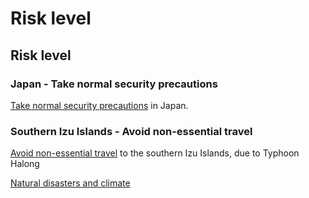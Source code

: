 # Risk level

## Risk level

### Japan - Take normal security precautions

[Take normal security precautions](#levels "Risk Levels") in Japan.

### Southern Izu Islands - Avoid non-essential travel

[Avoid non-essential travel](#levels "Risk Levels") to the southern Izu Islands, due to Typhoon Halong

[Natural disasters and climate](#disasters)